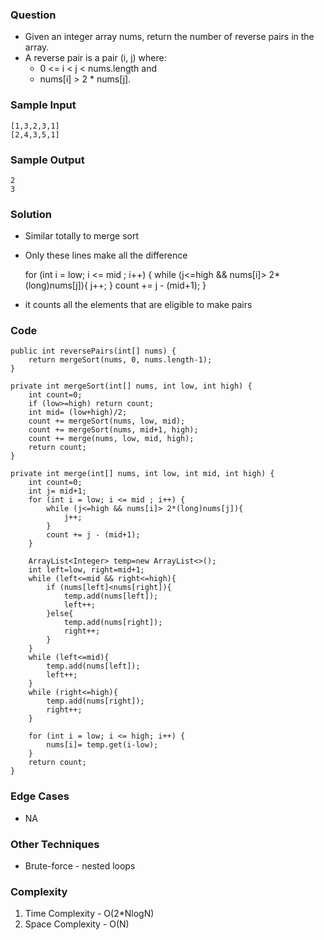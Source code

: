 ### Question
- Given an integer array nums, return the number of reverse pairs in the array. 
- A reverse pair is a pair (i, j) where:
  - 0 <= i < j < nums.length and 
  - nums[i] > 2 * nums[j].

### Sample Input
    [1,3,2,3,1]
    [2,4,3,5,1]

### Sample Output
    2
    3

### Solution
- Similar totally to merge sort
- Only these lines make all the difference


    for (int i = low; i <= mid ; i++) {
        while (j<=high && nums[i]> 2*(long)nums[j]){
            j++;
        }
        count += j - (mid+1);
    }
- it counts all the elements that are eligible to make pairs

### Code
    public int reversePairs(int[] nums) {
        return mergeSort(nums, 0, nums.length-1);
    }

    private int mergeSort(int[] nums, int low, int high) {
        int count=0;
        if (low>=high) return count;
        int mid= (low+high)/2;
        count += mergeSort(nums, low, mid);
        count += mergeSort(nums, mid+1, high);
        count += merge(nums, low, mid, high);
        return count;
    }

    private int merge(int[] nums, int low, int mid, int high) {
        int count=0;
        int j= mid+1;
        for (int i = low; i <= mid ; i++) {
            while (j<=high && nums[i]> 2*(long)nums[j]){
                j++;
            }
            count += j - (mid+1);
        }

        ArrayList<Integer> temp=new ArrayList<>();
        int left=low, right=mid+1;
        while (left<=mid && right<=high){
            if (nums[left]<nums[right]){
                temp.add(nums[left]);
                left++;
            }else{
                temp.add(nums[right]);
                right++;
            }
        }
        while (left<=mid){
            temp.add(nums[left]);
            left++;
        }
        while (right<=high){
            temp.add(nums[right]);
            right++;
        }

        for (int i = low; i <= high; i++) {
            nums[i]= temp.get(i-low);
        }
        return count;
    }

### Edge Cases
- NA

### Other Techniques
- Brute-force - nested loops

### Complexity
1. Time Complexity - O(2*NlogN)
2. Space Complexity - O(N)